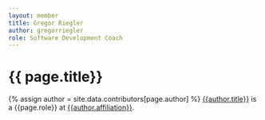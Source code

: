 ```yaml
---
layout: member
title: Gregor Riegler
author: gregorriegler
role: Software Development Coach
---
```


# {{ page.title}}
{% assign author = site.data.contributors[page.author] %}
[{{author.title}}](http://gregorriegler.com) is a {{page.role}} at [{{author.affiliation}}]({{author.url}}).